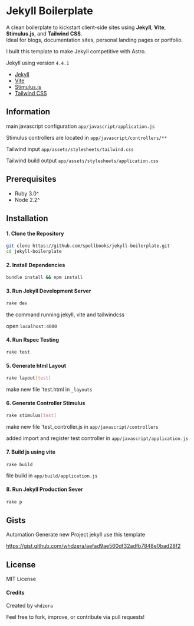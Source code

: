 # Jekyll Boilerplate

A clean boilerplate to kickstart client-side sites using **Jekyll**, **Vite**, **Stimulus.js**, and **Tailwind CSS**.  
Ideal for blogs, documentation sites, personal landing pages or portfolio.

I built this template to make Jekyll competitive with Astro.

Jekyll using version `4.4.1`

- [Jekyll](https://jekyllrb.com/)
- [Vite](https://vite.dev/)
- [Stimulus.js](https://stimulus.hotwired.dev/)
- [Tailwind CSS](https://tailwindcss.com/)

## Information

main javascript configuration `app/javascript/application.js`

Stimulus controllers are located in `app/javascript/controllers/**`

Tailwind input `app/assets/stylesheets/tailwind.css`

Tailwind build output `app/assets/stylesheets/application.css`

## Prerequisites

- Ruby 3.0^
- Node 2.2^

## Installation

#### 1. Clone the Repository

```bash
git clone https://github.com/spellbooks/jekyll-boilerplate.git
cd jekyll-boilerplate
```

#### 2. Install Dependencies

```bash
bundle install && npm install
```

#### 3. Run Jekyll Development Server

```bash
rake dev
```

the command running jekyll, vite and tailwindcss

open `localhost:4000`

#### 4. Run Rspec Testing

```bash
rake test
```

#### 5. Generate html Layout

```bash
rake layout[test]
```

make new file 'test.html in `_layouts`

#### 6. Generate Controller Stimulus

```bash
rake stimulus[test]
```

make new file 'test_controller.js in `app/javascript/controllers`

added import and register test controller in `app/javascript/application.js`

#### 7. Build js using vite

```bash
rake build
```

file build in `app/build/application.js`

#### 8. Run Jekyll Production Sever

```bash
rake p
```

## Gists

Automation Generate new Project jekyll use this template

https://gist.github.com/whdzera/aefad9ae560df32adfb7848e0bad28f2

## License

MIT License

#### Credits

Created by `whdzera`

Feel free to fork, improve, or contribute via pull requests!
